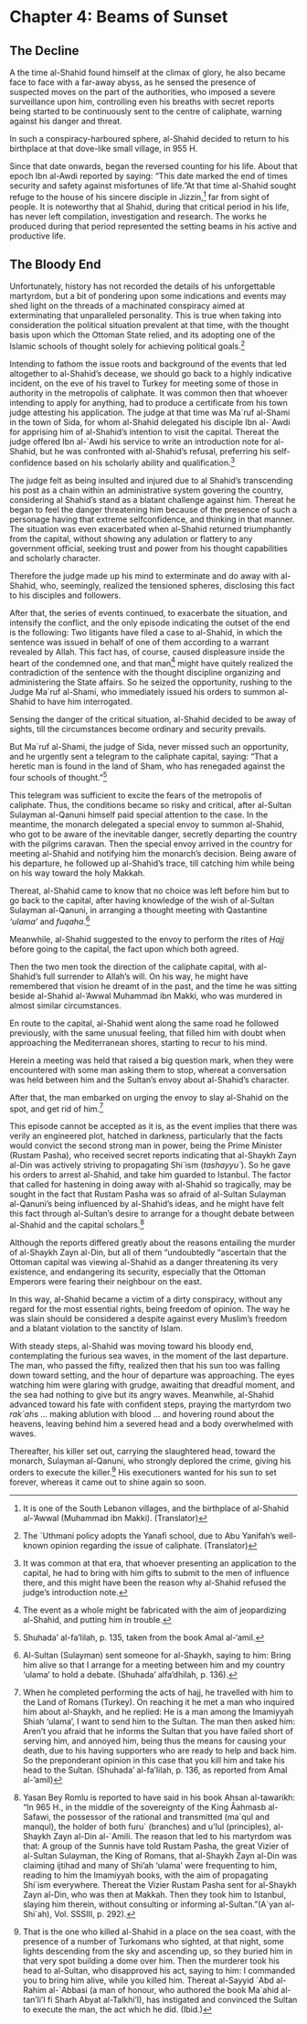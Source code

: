 Chapter 4: Beams of Sunset
==========================

The Decline
-----------

A the time al-Shahid found himself at the climax of glory, he also
became face to face with a far-away abyss, as he sensed the presence of
suspected moves on the part of the authorities, who imposed a severe
surveillance upon him, controlling even his breaths with secret reports
being started to be continuously sent to the centre of caliphate,
warning against his danger and threat.

In such a conspiracy-harboured sphere, al-Shahid decided to return to
his birthplace at that dove-like small village, in 955 H.

Since that date onwards, began the reversed counting for his life. About
that epoch Ibn al-Awdi reported by saying: “This date marked the end of
times security and safety against misfortunes of life.”At that time
al-Shahid sought refuge to the house of his sincere disciple in
Jizzin,[^1] far from sight of people. It is noteworthy that al Shahid,
during that critical period in his life, has never left compilation,
investigation and research. The works he produced during that period
represented the setting beams in his active and productive life.

The Bloody End
--------------

Unfortunately, history has not recorded the details of his unforgettable
martyrdom, but a bit of pondering upon some indications and events may
shed light on the threads of a machinated conspiracy aimed at
exterminating that unparalleled personality. This is true when taking
into consideration the political situation prevalent at that time, with
the thought basis upon which the Ottoman State relied, and its adopting
one of the Islamic schools of thought solely for achieving political
goals.[^2]

Intending to fathom the issue roots and background of the events that
led altogether to al-Shahid’s decease, we should go back to a highly
indicative incident, on the eve of his travel to Turkey for meeting some
of those in authority in the metropolis of caliphate. It was common then
that whoever intending to apply for anything, had to produce a
certificate from his town judge attesting his application. The judge at
that time was Ma\`ruf al-Shami in the town of Sida, for whom al-Shahid
delegated his disciple Ibn al-\`Awdi for apprising him of al-Shahid’s
intention to visit the capital. Thereat the judge offered Ibn al-\`Awdi
his service to write an introduction note for al-Shahid, but he was
confronted with al-Shahid’s refusal, preferring his self-confidence
based on his scholarly ability and qualification.[^3]

The judge felt as being insulted and injured due to al Shahid’s
transcending his post as a chain within an administrative system
govering the country, considering al Shahid’s stand as a blatant
challenge against him. Thereat he began to feel the danger threatening
him because of the presence of such a personage having that extreme
selfconfidence, and thinking in that manner. The situation was even
exacerbated when al-Shahid returned triumphantly from the capital,
without showing any adulation or flattery to any government official,
seeking trust and power from his thought capabilities and scholarly
character.

Therefore the judge made up his mind to exterminate and do away with
al-Shahid, who, seemingly, realized the tensioned spheres, disclosing
this fact to his disciples and followers.

After that, the series of events continued, to exacerbate the situation,
and intensify the conflict, and the only episode indicating the outset
of the end is the following: Two litigants have filed a case to
al-Shahid, in which the sentence was issued in behalf of one of them
according to a warrant revealed by Allah. This fact has, of course,
caused displeasure inside the heart of the condemned one, and that
man[^4] might have quitely realized the contradiction of the sentence
with the thought discipline organizing and administering the State
affairs. So he seized the opportunity, rushing to the Judge Ma\`ruf
al-Shami, who immediately issued his orders to summon al-Shahid to have
him interrogated.

Sensing the danger of the critical situation, al-Shahid decided to be
away of sights, till the circumstances become ordinary and security
prevails.

But Ma\`ruf al-Shami, the judge of Sida, never missed such an
opportunity, and he urgently sent a telegram to the caliphate capital,
saying: “That a heretic man is found in the land of Sham, who has
renegaded against the four schools of thought.”[^5]

This telegram was sufficient to excite the fears of the metropolis of
caliphate. Thus, the conditions became so risky and critical, after
al-Sultan Sulayman al-Qanuni himself paid special attention to the case.
In the meantime, the monarch delegated a special envoy to summon
al-Shahid, who got to be aware of the inevitable danger, secretly
departing the country with the pilgrims caravan. Then the special envoy
arrived in the country for meeting al-Shahid and notifying him the
monarch’s decision. Being aware of his departure, he followed up
al-Shahid’s trace, till catching him while being on his way toward the
holy Makkah.

Thereat, al-Shahid came to know that no choice was left before him but
to go back to the capital, after having knowledge of the wish of
al-Sultan Sulayman al-Qanuni, in arranging a thought meeting with
Qastantine *‘ulama’* and *fuqaha*.[^6]

Meanwhile, al-Shahid suggested to the envoy to perform the rites of
*Hajj* before going to the capital, the fact upon which both agreed.

Then the two men took the direction of the caliphate capital, with
al-Shahid’s full surrender to Allah’s will. On his way, he might have
remembered that vision he dreamt of in the past, and the time he was
sitting beside al-Shahid al-’Awwal Muhammad ibn Makki, who was murdered
in almost similar circumstances.

En route to the capital, al-Shahid went along the same road he followed
previously, with the same unusual feeling, that filled him with doubt
when approaching the Mediterranean shores, starting to recur to his
mind.

Herein a meeting was held that raised a big question mark, when they
were encountered with some man asking them to stop, whereat a
conversation was held between him and the Sultan’s envoy about
al-Shahid’s character.

After that, the man embarked on urging the envoy to slay al-Shahid on
the spot, and get rid of him.[^7]

This episode cannot be accepted as it is, as the event implies that
there was verily an engineered plot, hatched in darkness, particularly
that the facts would convict the second strong man in power, being the
Prime Minister (Rustam Pasha), who received secret reports indicating
that al-Shaykh Zayn al-Din was actively striving to propagating Shi\`ism
(*tashayyu\`*). So he gave his orders to arrest al-Shahid, and take him
guarded to Istanbul. The factor that called for hastening in doing away
with al-Shahid so tragically, may be sought in the fact that Rustam
Pasha was so afraid of al-Sultan Sulayman al-Qanuni’s being influenced
by al-Shahid’s ideas, and he might have felt this fact through
al-Sultan’s desire to arrange for a thought debate between al-Shahid and
the capital scholars.[^8]

Although the reports differed greatly about the reasons entailing the
murder of al-Shaykh Zayn al-Din, but all of them “undoubtedly “ascertain
that the Ottoman capital was viewing al-Shahid as a danger threatening
its very existence, and endangering its security, especially that the
Ottoman Emperors were fearing their neighbour on the east.

In this way, al-Shahid became a victim of a dirty conspiracy, without
any regard for the most essential rights, being freedom of opinion. The
way he was slain should be considered a despite against every Muslim’s
freedom and a blatant violation to the sanctity of Islam.

With steady steps, al-Shahid was moving toward his bloody end,
contemplating the furious sea waves, in the moment of the last
departure. The man, who passed the fifty, realized then that his sun too
was falling down toward setting, and the hour of departure was
approaching. The eyes watching him were glaring with grudge, awaiting
that dreadful moment, and the sea had nothing to give but its angry
waves. Meanwhile, al-Shahid advanced toward his fate with confident
steps, praying the martyrdom two *rak\`ah*s ... making ablution with
blood ... and hovering round about the heavens, leaving behind him a
severed head and a body overwhelmed with waves.

Thereafter, his killer set out, carrying the slaughtered head, toward
the monarch, Sulayman al-Qanuni, who strongly deplored the crime, giving
his orders to execute the killer.[^9] His executioners wanted for his
sun to set forever, whereas it came out to shine again so soon.

[^1]: It is one of the South Lebanon villages, and the birthplace of
al-Shahid al-’Awwal (Muhammad ibn Makki). (Translator)

[^2]: The \`Uthmani policy adopts the Yanafi school, due to Abu
Yanifah’s well-known opinion regarding the issue of caliphate.
(Translator)

[^3]: It was common at that era, that whoever presenting an application
to the capital, he had to bring with him gifts to submit to the men of
influence there, and this might have been the reason why al-Shahid
refused the judge’s introduction note.

[^4]: The event as a whole might be fabricated with the aim of
jeopardizing al-Shahid, and putting him in trouble.

[^5]: Shuhada’ al-fa’Iilah, p. 135, taken from the book Amal al-‘amil.

[^6]: Al-Sultan (Sulayman) sent someone for al-Shaykh, saying to him:
Bring him alive so that I arrange for a meeting between him and my
country ‘ulama’ to hold a debate. (Shuhada’ alfa’dhilah, p. 136).

[^7]: When he completed performing the acts of hajj, he travelled with
him to the Land of Romans (Turkey). On reaching it he met a man who
inquired him about al-Shaykh, and he replied: He is a man among the
Imamiyyah Shiah ‘ulama’, I want to send him to the Sultan. The man then
asked him: Aren’t you afraid that he informs the Sultan that you have
failed short of serving him, and annoyed him, being thus the means for
causing your death, due to his having supporters who are ready to help
and back him. So the preponderant opinion in this case that you kill him
and take his head to the Sultan. (Shuhada’ al-fa’Iilah, p. 136, as
reported from Amal al-’amil)

[^8]: Yasan Bey Romlu is reported to have said in his book Ahsan
al-tawarikh: “In 965 H., in the middle of the sovereignty of the King
Ãahmasb al-Safawi, the possessor of the rational and transmitted
(ma\`qul and manqul), the holder of both furu\` (branches) and u’Iul
(principles), al-Shaykh Zayn al-Din al-\`Amili. The reason that led to
his martyrdom was that: A group of the Sunnis have told Rustam Pasha,
the great Vizier of al-Sultan Sulayman, the King of Romans, that
al-Shaykh Zayn al-Din was claiming ijtihad and many of Shi’ah ‘ulama’
were frequenting to him, reading to him the Imamiyyah books, with the
aim of propagating Shi\`ism everywhere. Thereat the Vizier Rustam Pasha
sent for al-Shaykh Zayn al-Din, who was then at Makkah. Then they took
him to Istanbul, slaying him therein, without consulting or informing
al-Sultan.”(A\`yan al-Shi\`ah), Vol. SSSIII, p. 292).

[^9]: That is the one who killed al-Shahid in a place on the sea coast,
with the presence of a number of Turkomans who sighted, at that night,
some lights descending from the sky and ascending up, so they buried him
in that very spot building a dome over him. Then the murderer took his
head to al-Sultan, who disapproved his act, saying to him: I commanded
you to bring him alive, while you killed him. Thereat al-Sayyid \`Abd
al-Rahim al-\`Abbasi (a man of honour, who authored the book Ma\`ahid
al-tan’Ii’I fi Sharh Abyat al-Talkhi’I), has instigated and convinced
the Sultan to execute the man, the act which he did. (Ibid.)


